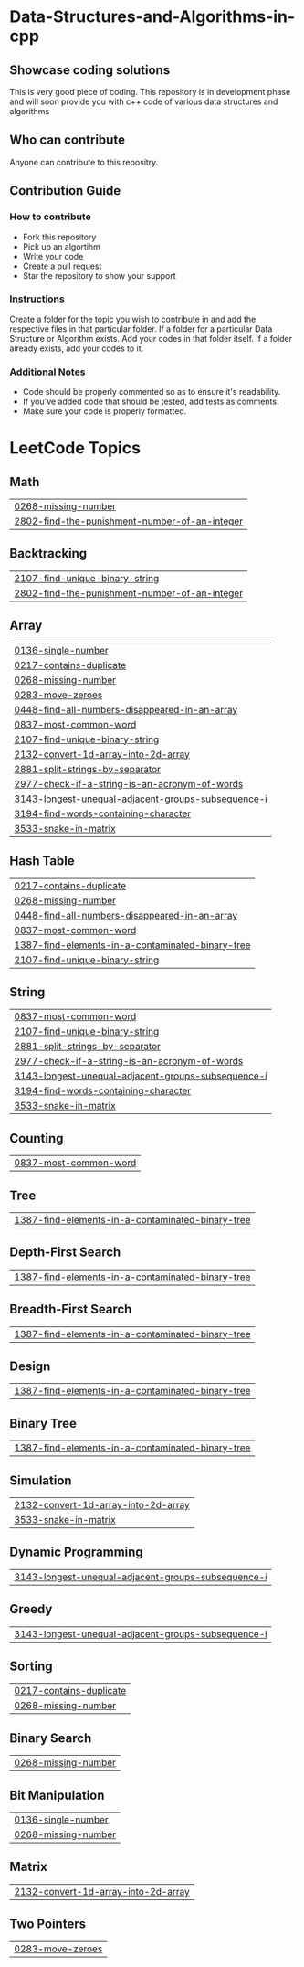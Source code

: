 # Data-Structures-and-Algorithms-in-cpp
## Showcase coding solutions
This is very good piece of coding. This repository is in development phase and will soon provide you with c++ code of various data structures and algorithms

## __Who can contribute__

Anyone can contribute to this repositry.

## __Contribution Guide__

### How to contribute

-  Fork this repository
-  Pick up an algortihm
-  Write your code
-  Create a pull request
-  Star the repository to show your support

### Instructions

Create a folder for the topic you wish to contribute in and add the respective files in that particular folder. If a folder for a particular Data Structure or Algorithm exists. Add your codes in that folder itself. If a folder already exists, add your codes to it.

### Additional Notes

-  Code should be properly commented so as to ensure it's readability.
-  If you've added code that should be tested, add tests as comments.
-  Make sure your code is properly formatted.

<!---LeetCode Topics Start-->
# LeetCode Topics
## Math
|  |
| ------- |
| [0268-missing-number](https://github.com/aakashmaity/code-with-akash/tree/master/0268-missing-number) |
| [2802-find-the-punishment-number-of-an-integer](https://github.com/aakashmaity/code-with-akash/tree/master/2802-find-the-punishment-number-of-an-integer) |
## Backtracking
|  |
| ------- |
| [2107-find-unique-binary-string](https://github.com/aakashmaity/code-with-akash/tree/master/2107-find-unique-binary-string) |
| [2802-find-the-punishment-number-of-an-integer](https://github.com/aakashmaity/code-with-akash/tree/master/2802-find-the-punishment-number-of-an-integer) |
## Array
|  |
| ------- |
| [0136-single-number](https://github.com/aakashmaity/code-with-akash/tree/master/0136-single-number) |
| [0217-contains-duplicate](https://github.com/aakashmaity/code-with-akash/tree/master/0217-contains-duplicate) |
| [0268-missing-number](https://github.com/aakashmaity/code-with-akash/tree/master/0268-missing-number) |
| [0283-move-zeroes](https://github.com/aakashmaity/code-with-akash/tree/master/0283-move-zeroes) |
| [0448-find-all-numbers-disappeared-in-an-array](https://github.com/aakashmaity/code-with-akash/tree/master/0448-find-all-numbers-disappeared-in-an-array) |
| [0837-most-common-word](https://github.com/aakashmaity/code-with-akash/tree/master/0837-most-common-word) |
| [2107-find-unique-binary-string](https://github.com/aakashmaity/code-with-akash/tree/master/2107-find-unique-binary-string) |
| [2132-convert-1d-array-into-2d-array](https://github.com/aakashmaity/code-with-akash/tree/master/2132-convert-1d-array-into-2d-array) |
| [2881-split-strings-by-separator](https://github.com/aakashmaity/code-with-akash/tree/master/2881-split-strings-by-separator) |
| [2977-check-if-a-string-is-an-acronym-of-words](https://github.com/aakashmaity/code-with-akash/tree/master/2977-check-if-a-string-is-an-acronym-of-words) |
| [3143-longest-unequal-adjacent-groups-subsequence-i](https://github.com/aakashmaity/code-with-akash/tree/master/3143-longest-unequal-adjacent-groups-subsequence-i) |
| [3194-find-words-containing-character](https://github.com/aakashmaity/code-with-akash/tree/master/3194-find-words-containing-character) |
| [3533-snake-in-matrix](https://github.com/aakashmaity/code-with-akash/tree/master/3533-snake-in-matrix) |
## Hash Table
|  |
| ------- |
| [0217-contains-duplicate](https://github.com/aakashmaity/code-with-akash/tree/master/0217-contains-duplicate) |
| [0268-missing-number](https://github.com/aakashmaity/code-with-akash/tree/master/0268-missing-number) |
| [0448-find-all-numbers-disappeared-in-an-array](https://github.com/aakashmaity/code-with-akash/tree/master/0448-find-all-numbers-disappeared-in-an-array) |
| [0837-most-common-word](https://github.com/aakashmaity/code-with-akash/tree/master/0837-most-common-word) |
| [1387-find-elements-in-a-contaminated-binary-tree](https://github.com/aakashmaity/code-with-akash/tree/master/1387-find-elements-in-a-contaminated-binary-tree) |
| [2107-find-unique-binary-string](https://github.com/aakashmaity/code-with-akash/tree/master/2107-find-unique-binary-string) |
## String
|  |
| ------- |
| [0837-most-common-word](https://github.com/aakashmaity/code-with-akash/tree/master/0837-most-common-word) |
| [2107-find-unique-binary-string](https://github.com/aakashmaity/code-with-akash/tree/master/2107-find-unique-binary-string) |
| [2881-split-strings-by-separator](https://github.com/aakashmaity/code-with-akash/tree/master/2881-split-strings-by-separator) |
| [2977-check-if-a-string-is-an-acronym-of-words](https://github.com/aakashmaity/code-with-akash/tree/master/2977-check-if-a-string-is-an-acronym-of-words) |
| [3143-longest-unequal-adjacent-groups-subsequence-i](https://github.com/aakashmaity/code-with-akash/tree/master/3143-longest-unequal-adjacent-groups-subsequence-i) |
| [3194-find-words-containing-character](https://github.com/aakashmaity/code-with-akash/tree/master/3194-find-words-containing-character) |
| [3533-snake-in-matrix](https://github.com/aakashmaity/code-with-akash/tree/master/3533-snake-in-matrix) |
## Counting
|  |
| ------- |
| [0837-most-common-word](https://github.com/aakashmaity/code-with-akash/tree/master/0837-most-common-word) |
## Tree
|  |
| ------- |
| [1387-find-elements-in-a-contaminated-binary-tree](https://github.com/aakashmaity/code-with-akash/tree/master/1387-find-elements-in-a-contaminated-binary-tree) |
## Depth-First Search
|  |
| ------- |
| [1387-find-elements-in-a-contaminated-binary-tree](https://github.com/aakashmaity/code-with-akash/tree/master/1387-find-elements-in-a-contaminated-binary-tree) |
## Breadth-First Search
|  |
| ------- |
| [1387-find-elements-in-a-contaminated-binary-tree](https://github.com/aakashmaity/code-with-akash/tree/master/1387-find-elements-in-a-contaminated-binary-tree) |
## Design
|  |
| ------- |
| [1387-find-elements-in-a-contaminated-binary-tree](https://github.com/aakashmaity/code-with-akash/tree/master/1387-find-elements-in-a-contaminated-binary-tree) |
## Binary Tree
|  |
| ------- |
| [1387-find-elements-in-a-contaminated-binary-tree](https://github.com/aakashmaity/code-with-akash/tree/master/1387-find-elements-in-a-contaminated-binary-tree) |
## Simulation
|  |
| ------- |
| [2132-convert-1d-array-into-2d-array](https://github.com/aakashmaity/code-with-akash/tree/master/2132-convert-1d-array-into-2d-array) |
| [3533-snake-in-matrix](https://github.com/aakashmaity/code-with-akash/tree/master/3533-snake-in-matrix) |
## Dynamic Programming
|  |
| ------- |
| [3143-longest-unequal-adjacent-groups-subsequence-i](https://github.com/aakashmaity/code-with-akash/tree/master/3143-longest-unequal-adjacent-groups-subsequence-i) |
## Greedy
|  |
| ------- |
| [3143-longest-unequal-adjacent-groups-subsequence-i](https://github.com/aakashmaity/code-with-akash/tree/master/3143-longest-unequal-adjacent-groups-subsequence-i) |
## Sorting
|  |
| ------- |
| [0217-contains-duplicate](https://github.com/aakashmaity/code-with-akash/tree/master/0217-contains-duplicate) |
| [0268-missing-number](https://github.com/aakashmaity/code-with-akash/tree/master/0268-missing-number) |
## Binary Search
|  |
| ------- |
| [0268-missing-number](https://github.com/aakashmaity/code-with-akash/tree/master/0268-missing-number) |
## Bit Manipulation
|  |
| ------- |
| [0136-single-number](https://github.com/aakashmaity/code-with-akash/tree/master/0136-single-number) |
| [0268-missing-number](https://github.com/aakashmaity/code-with-akash/tree/master/0268-missing-number) |
## Matrix
|  |
| ------- |
| [2132-convert-1d-array-into-2d-array](https://github.com/aakashmaity/code-with-akash/tree/master/2132-convert-1d-array-into-2d-array) |
## Two Pointers
|  |
| ------- |
| [0283-move-zeroes](https://github.com/aakashmaity/code-with-akash/tree/master/0283-move-zeroes) |
<!---LeetCode Topics End-->